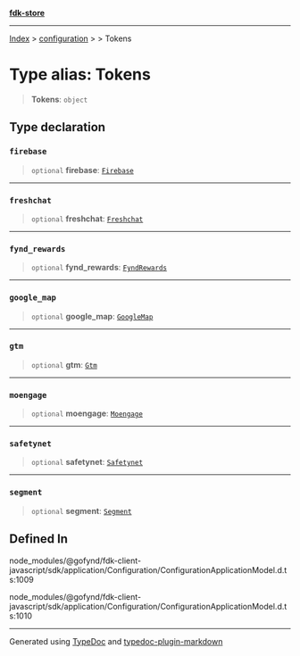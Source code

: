 [**fdk-store**](../../../README.md)
***

[Index](../../../API.md) > [configuration](../../README.md) > [<internal>](../README.md) > Tokens

# Type alias: Tokens

> **Tokens**: `object`

## Type declaration

### `firebase`

> `optional` **firebase**: [`Firebase`](type-alias.Firebase.md)

***

### `freshchat`

> `optional` **freshchat**: [`Freshchat`](type-alias.Freshchat.md)

***

### `fynd_rewards`

> `optional` **fynd\_rewards**: [`FyndRewards`](type-alias.FyndRewards.md)

***

### `google_map`

> `optional` **google\_map**: [`GoogleMap`](type-alias.GoogleMap.md)

***

### `gtm`

> `optional` **gtm**: [`Gtm`](type-alias.Gtm.md)

***

### `moengage`

> `optional` **moengage**: [`Moengage`](type-alias.Moengage.md)

***

### `safetynet`

> `optional` **safetynet**: [`Safetynet`](type-alias.Safetynet.md)

***

### `segment`

> `optional` **segment**: [`Segment`](type-alias.Segment.md)

## Defined In

node\_modules/@gofynd/fdk-client-javascript/sdk/application/Configuration/ConfigurationApplicationModel.d.ts:1009

node\_modules/@gofynd/fdk-client-javascript/sdk/application/Configuration/ConfigurationApplicationModel.d.ts:1010

***
Generated using [TypeDoc](https://typedoc.org/) and [typedoc-plugin-markdown](https://www.npmjs.com/package/typedoc-plugin-markdown)

